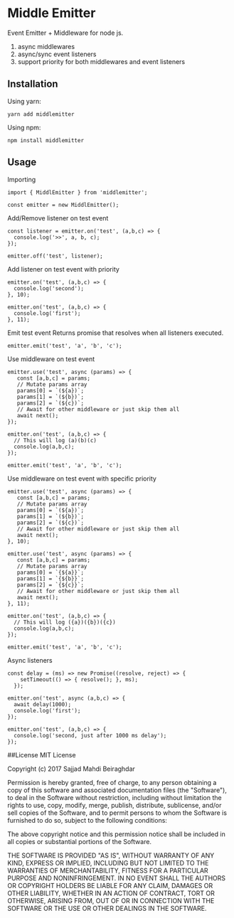 # Middle Emitter

Event Emitter + Middleware for node js.

1. async middlewares
2. async/sync event listeners
3. support priority for both middlewares and event listeners


## Installation

Using yarn: 

```
yarn add middlemitter
``` 
Using npm:

```
npm install middlemitter
```

##  Usage

Importing
```
import { MiddlEmitter } from 'middlemitter';

const emitter = new MiddlEmitter();
```

Add/Remove listener on test event
```
const listener = emitter.on('test', (a,b,c) => {
  console.log('>>', a, b, c);
});

emitter.off('test', listener);
```

Add listener on test event with priority
```
emitter.on('test', (a,b,c) => {
  console.log('second');
}, 10);

emitter.on('test', (a,b,c) => {
  console.log('first');
}, 11);
```

Emit test event
Returns promise that resolves when all listeners executed.
```
emitter.emit('test', 'a', 'b', 'c');
```

Use middleware on test event 
```
emitter.use('test', async (params) => {
   const [a,b,c] = params;
   // Mutate params array
   params[0] = `(${a})`;
   params[1] = `(${b})`;
   params[2] = `(${c})`;
   // Await for other middleware or just skip them all 
   await next();
});

emitter.on('test', (a,b,c) => {
  // This will log (a)(b)(c)
  console.log(a,b,c);
});

emitter.emit('test', 'a', 'b', 'c');
```

Use middleware on test event with specific priority
```
emitter.use('test', async (params) => {
   const [a,b,c] = params;
   // Mutate params array
   params[0] = `(${a})`;
   params[1] = `(${b})`;
   params[2] = `(${c})`;
   // Await for other middleware or just skip them all 
   await next();
}, 10);

emitter.use('test', async (params) => {
   const [a,b,c] = params;
   // Mutate params array
   params[0] = `{${a}}`;
   params[1] = `{${b}}`;
   params[2] = `{${c}}`;
   // Await for other middleware or just skip them all 
   await next();
}, 11);

emitter.on('test', (a,b,c) => {
  // This will log ({a})({b})({c})
  console.log(a,b,c);
});

emitter.emit('test', 'a', 'b', 'c');
```

Async listeners
```
const delay = (ms) => new Promise((resolve, reject) => {
    setTimeout(() => { resolve(); }, ms);
  });

emitter.on('test', async (a,b,c) => {
  await delay(1000);
  console.log('first');
});

emitter.on('test', (a,b,c) => {
  console.log('second, just after 1000 ms delay');
});
```

##License
MIT License

Copyright (c) 2017 Sajjad Mahdi Beiraghdar

Permission is hereby granted, free of charge, to any person obtaining a copy
of this software and associated documentation files (the "Software"), to deal
in the Software without restriction, including without limitation the rights
to use, copy, modify, merge, publish, distribute, sublicense, and/or sell
copies of the Software, and to permit persons to whom the Software is
furnished to do so, subject to the following conditions:

The above copyright notice and this permission notice shall be included in all
copies or substantial portions of the Software.

THE SOFTWARE IS PROVIDED "AS IS", WITHOUT WARRANTY OF ANY KIND, EXPRESS OR
IMPLIED, INCLUDING BUT NOT LIMITED TO THE WARRANTIES OF MERCHANTABILITY,
FITNESS FOR A PARTICULAR PURPOSE AND NONINFRINGEMENT. IN NO EVENT SHALL THE
AUTHORS OR COPYRIGHT HOLDERS BE LIABLE FOR ANY CLAIM, DAMAGES OR OTHER
LIABILITY, WHETHER IN AN ACTION OF CONTRACT, TORT OR OTHERWISE, ARISING FROM,
OUT OF OR IN CONNECTION WITH THE SOFTWARE OR THE USE OR OTHER DEALINGS IN THE
SOFTWARE.